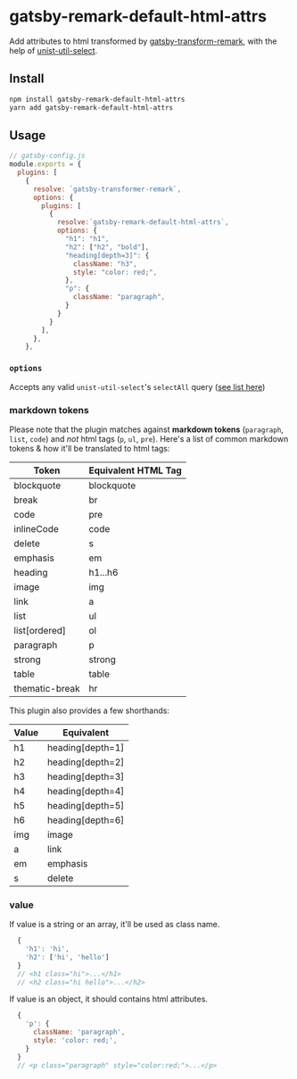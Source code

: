 # gatsby-remark-default-html-attrs

Add attributes to html transformed by [gatsby-transform-remark](https://github.com/gatsbyjs/gatsby/tree/master/packages/gatsby-transformer-remark), with the help of [unist-util-select](https://github.com/syntax-tree/unist-util-select).

## Install

```bash
npm install gatsby-remark-default-html-attrs
yarn add gatsby-remark-default-html-attrs
```

## Usage

```js
// gatsby-config.js
module.exports = {
  plugins: [
    {
      resolve: `gatsby-transformer-remark`,
      options: {
        plugins: [
          {
            resolve:`gatsby-remark-default-html-attrs`,
            options: {
              "h1": "h1",
              "h2": ["h2", "bold"],
              "heading[depth=3]": {
                className: "h3",
                style: "color: red;",
              },
              "p": {
                className: "paragraph",
              }
            }
          }
        ],
      },
    },
```

### `options`

Accepts any valid `unist-util-select`'s `selectAll` query ([see list here](https://github.com/syntax-tree/unist-util-select#selectselectallselector-tree))

### markdown tokens

Please note that the plugin matches against **markdown tokens** (`paragraph`, `list`, `code`) and *not* html tags (`p`, `ul`, `pre`).
Here's a list of common markdown tokens & how it'll be translated to html tags:

| Token | Equivalent HTML Tag |
| --- | --- |
| blockquote | blockquote
| break | br |
|	code | pre |
| inlineCode | code |
|	delete | s
| emphasis | em |
|	heading | h1...h6
|	image | img |
|	link | a |
|	list | ul |
| list[ordered] | ol |
|	paragraph | p |
|	strong | strong |
|	table | table |
|	thematic-break | hr |

This plugin also provides a few shorthands:

| Value | Equivalent |
| --- | --- |
| h1 | heading[depth=1] |
| h2 | heading[depth=2] |
| h3 | heading[depth=3] |
| h4 | heading[depth=4] |
| h5 | heading[depth=5] |
| h6 | heading[depth=6] |
| img | image |
| a | link |
| em | emphasis |
| s | delete |

### value

If value is a string or an array, it'll be used as class name.

```js
  {
    'h1': 'hi',
    'h2': ['hi', 'hello'] 
  }
  // <h1 class="hi">...</h1>
  // <h2 class="hi hello">...</h2>
```

If value is an object, it should contains html attributes.

```js
  {
    'p': {
      className: 'paragraph',
      style: 'color: red;',
    }
  }
  // <p class="paragraph" style="color:red;">...</p>
```
